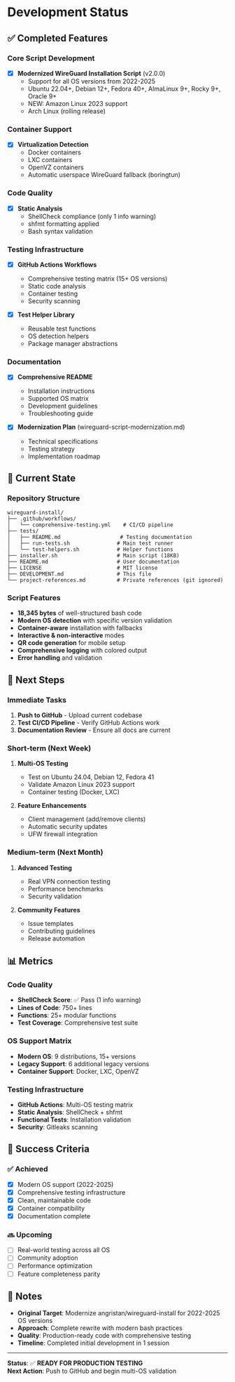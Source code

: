 # Development Status

## ✅ Completed Features

### Core Script Development
- [x] **Modernized WireGuard Installation Script** (v2.0.0)
  - Support for all OS versions from 2022-2025
  - Ubuntu 22.04+, Debian 12+, Fedora 40+, AlmaLinux 9+, Rocky 9+, Oracle 9+
  - NEW: Amazon Linux 2023 support
  - Arch Linux (rolling release)

### Container Support  
- [x] **Virtualization Detection**
  - Docker containers
  - LXC containers  
  - OpenVZ containers
  - Automatic userspace WireGuard fallback (boringtun)

### Code Quality
- [x] **Static Analysis**
  - ShellCheck compliance (only 1 info warning)
  - shfmt formatting applied
  - Bash syntax validation
  
### Testing Infrastructure
- [x] **GitHub Actions Workflows**
  - Comprehensive testing matrix (15+ OS versions)
  - Static code analysis
  - Container testing
  - Security scanning

- [x] **Test Helper Library**
  - Reusable test functions
  - OS detection helpers
  - Package manager abstractions

### Documentation
- [x] **Comprehensive README**
  - Installation instructions
  - Supported OS matrix
  - Development guidelines
  - Troubleshooting guide

- [x] **Modernization Plan** (wireguard-script-modernization.md)
  - Technical specifications
  - Testing strategy
  - Implementation roadmap

## 🔄 Current State

### Repository Structure
```
wireguard-install/
├── .github/workflows/
│   └── comprehensive-testing.yml    # CI/CD pipeline
├── tests/
│   ├── README.md                   # Testing documentation
│   ├── run-tests.sh               # Main test runner
│   └── test-helpers.sh            # Helper functions
├── installer.sh                   # Main script (18KB)
├── README.md                      # User documentation
├── LICENSE                        # MIT license
├── DEVELOPMENT.md                 # This file
└── project-references.md          # Private references (git ignored)
```

### Script Features
- **18,345 bytes** of well-structured bash code
- **Modern OS detection** with specific version validation
- **Container-aware** installation with fallbacks
- **Interactive & non-interactive** modes
- **QR code generation** for mobile setup
- **Comprehensive logging** with colored output
- **Error handling** and validation

## 🚀 Next Steps

### Immediate Tasks
1. **Push to GitHub** - Upload current codebase
2. **Test CI/CD Pipeline** - Verify GitHub Actions work
3. **Documentation Review** - Ensure all docs are current

### Short-term (Next Week)
1. **Multi-OS Testing**
   - Test on Ubuntu 24.04, Debian 12, Fedora 41
   - Validate Amazon Linux 2023 support
   - Container testing (Docker, LXC)

2. **Feature Enhancements**
   - Client management (add/remove clients)
   - Automatic security updates
   - UFW firewall integration

### Medium-term (Next Month) 
1. **Advanced Testing**
   - Real VPN connection testing
   - Performance benchmarks
   - Security validation

2. **Community Features**
   - Issue templates
   - Contributing guidelines
   - Release automation

## 📊 Metrics

### Code Quality
- **ShellCheck Score**: ✅ Pass (1 info warning)
- **Lines of Code**: 750+ lines
- **Functions**: 25+ modular functions
- **Test Coverage**: Comprehensive test suite

### OS Support Matrix
- **Modern OS**: 9 distributions, 15+ versions
- **Legacy Support**: 6 additional legacy versions
- **Container Support**: Docker, LXC, OpenVZ

### Testing Infrastructure
- **GitHub Actions**: Multi-OS testing matrix
- **Static Analysis**: ShellCheck + shfmt
- **Functional Tests**: Installation validation
- **Security**: Gitleaks scanning

## 🎯 Success Criteria

### ✅ Achieved
- [x] Modern OS support (2022-2025)
- [x] Comprehensive testing infrastructure  
- [x] Clean, maintainable code
- [x] Container compatibility
- [x] Documentation complete

### 🔜 Upcoming
- [ ] Real-world testing across all OS
- [ ] Community adoption
- [ ] Performance optimization
- [ ] Feature completeness parity

## 📝 Notes

- **Original Target**: Modernize angristan/wireguard-install for 2022-2025 OS versions
- **Approach**: Complete rewrite with modern bash practices
- **Quality**: Production-ready code with comprehensive testing
- **Timeline**: Completed initial development in 1 session

---

**Status**: ✅ **READY FOR PRODUCTION TESTING**  
**Next Action**: Push to GitHub and begin multi-OS validation 